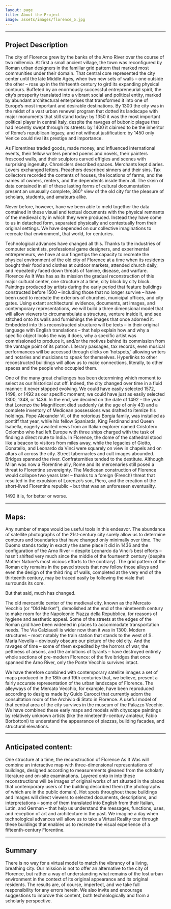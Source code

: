 ```yaml
---
layout: page
title: About the Project
image: assets/images/florence_5.jpg
---
```


<hr class="major" />

<h2>Project Description</h2>
<p>The city of Florence grew by the banks of the Arno River over the course of two millennia. At first a small ancient village, the town was reconfigured by Roman urban designers in the familiar grid pattern that marked most communities under their domain. That central core represented the city center until the late Middle Ages, when two new sets of walls – one outside the other – rose up in the thirteenth century to gird its expanding physical contours. Buffeted by an enormously successful entrepreneurial spirit, the city’s prosperity translated into a vibrant social and political entity, marked by abundant architectural enterprises that transformed it into one of Europe’s most important and desirable destinations. By 1300 the city was in the midst of a vast urban renewal program that dotted its landscape with major monuments that still stand today: by 1350 it was the most important political player in central Italy, despite the ravages of bubonic plague that had recently swept through its streets: by 1400 it claimed to be the inheritor of Rome’s republican legacy, and not without justification: by 1450 only Venice could rival its prestige and importance.</p>
<p>As Florentines traded goods, made money, and influenced international events, their fellow writers penned poems and novels, their painters frescoed walls, and their sculptors carved effigies and scenes with surprising ingenuity. Chroniclers described spaces. Merchants kept diaries. Lovers exchanged letters. Preachers described sinners and their sins. Tax collectors recorded the contents of houses, the locations of farms, and the names of owners, renters, and the dependents inside them all. The skein of data contained in all of these lasting forms of cultural documentation present an unusually complete, 360° view of the old city for the pleasure of scholars, students, and amateurs alike.</p>
<p>Never before, however, have we been able to meld together the data contained in these visual and textual documents with the physical remnants of the medieval city in which they were produced. Instead they have come to us in detached form, separated physically and contextually from their original settings. We have depended on our collective imaginations to recreate that environment, that world, for centuries.</p>
<p>Technological advances have changed all this. Thanks to the industries of computer scientists, professional game designers, and experimental entrepreneurs, we have at our fingertips the capacity to recreate the physical environment of the old city of Florence at a time when its residents bought their food and clothes at outdoor markets, attended church daily, and repeatedly faced down threats of famine, disease, and warfare. Florence As It Was has as its mission the gradual reconstruction of this major cultural center, one structure at a time, city block by city block. Paintings produced by artists during the early period that feature buildings constructed before 1500 – including those that no longer survive – have been used to recreate the exteriors of churches, municipal offices, and city gates. Using extant architectural evidence, documents, art images, and contemporary representations, we will build a three dimensional model that will allow viewers to circumambulate a structure, venture inside it, and see stitched onto its walls and furnishings the images that once adorned it. Embedded into this reconstructed structure will be texts – in their original language with English translations – that help explain how and why a specific object looks the way it does, why a specific artist was commissioned to produce it, and/or the motives behind its commission from the vantage point of its patron. Literary passages, tax records, even musical performances will be accessed through clicks on ‘hotspots,’ allowing writers and notaries and musicians to speak for themselves. Hyperlinks to other reconstructed buildings will allow us to make connections, literally, to other spaces and the people who occupied them.</p>
<p>One of the many great challenges has been determining which moment to select as our historical cut off. Indeed, the city changed over time in a fluid manner: it never stopped evolving. We could have easily selected 1572, 1498, or 1492 as our specific moment; we could have just as easily selected 1300, 1348, or 1436. In the end, we decided on the date of 1492 – the year that Lorenzo the Magnificent died suddenly (at the age of only 43) and a complete inventory of Medicean possessions was drafted to itemize his holdings. Pope Alexander VI, of the notorious Borgia family, was installed as pontiff that year, while his fellow Spaniards, King Ferdinand and Queen Isabella, eagerly awaited news from an Italian explorer named Cristofero Colombo who had left Europe with three ships charged with the task of finding a direct route to India. In Florence, the dome of the cathedral stood like a beacon to visitors from miles away, while the legacies of Giotto, Donatello, and Leonardo da Vinci were squarely on view in chapels and on altars all across the city. Street tabernacles and cult images abounded. Bridges spanned the river. Confraternities tended to the destitute. Although Milan was now a Florentine ally, Rome and its mercenaries still posed a threat to Florentine sovereignty. The Medicean construction of Florence would collapse two years later – thanks to a foreign (French) threat that resulted in the expulsion of Lorenzo’s son, Piero, and the creation of the short-lived Florentine republic – but that was an unforeseen eventuality.

1492 it is, for better or worse.
</p>

<hr class="major" />

<h2>Maps:</h2>
<p>Any number of maps would be useful tools in this endeavor. The abundance of satellite photographs of the 21st-century city surely allow us to determine contours and boundaries that have changed only minimally over time. The Duomo stands today in exactly the same place it did in 1436 and the configuration of the Arno River – despite Leonardo da Vinci’s best efforts – hasn’t shifted very much since the middle of the fourteenth century (despite Mother Nature’s most vicious efforts to the contrary). The grid pattern of the Roman city remains in the paved streets that now follow those alleys and even the design of the third ring of walls, completed at the very end of the thirteenth century, may be traced easily by following the viale that surrounds its core.</p>
<p>But that said, much has changed.</p>
<p>The old mercantile center of the medieval city, known as the Mercato Vecchio (or “Old Market”), demolished at the end of the nineteenth century to make room for the Napoleonic Piazza della Repubblica, for reasons of hygiene and aesthetic appeal. Some of the streets at the edges of the Roman grid have been widened in places to accommodate transportation needs. The Via Calziauoli is wider now than it was in 1300. Modern structures – most notably the train station that stands to the west of S. Maria Novella – obviously obscure our picture of the old city. And the ravages of time – some of them expedited by the horrors of war, the pettiness of arsons, and the ambitions of tyrants – have destroyed entirely whole sections of pre-modern Florence: of the five bridges that once spanned the Arno River, only the Ponte Vecchio survives intact.</p>
<p>We have therefore combined with contemporary satellite images a set of maps produced in the 18th and 19th centuries that, we believe, present a fairly accurate representation of the urban landscape of Florence. The alleyways of the Mercato Vecchio, for example, have been reproduced according to designs made by Guido Carocci that currently adorn the consultation room of the Archivio di Stato in Florence. A useful model of that central area of the city survives in the museum of the Palazzo Vecchio. We have combined these early maps and models with cityscape paintings by relatively unknown artists (like the nineteenth-century amateur, Fabio Borbottoni) to understand the appearance of piazzas, building facades, and structural elevations. </p>

<hr class="major" />

<h2>Anticipated content:</h2>
<p>One structure at a time, the reconstruction of Florence As It Was will combine an interactive map with three-dimensional representations of buildings, designed according to measurements gleaned from the scholarly literature and on-site examinations. Layered onto in into these reconstructions will be images of original works of art situated in the places that contemporary users of the building described them (the photographs of which are in the public domain). Hot spots throughout these buildings and images will direct viewers to selected documents, descriptions, and interpretations – some of them translated into English from their Italian, Latin, and German – that help us understand the messages, functions, uses, and reception of art and architecture in the past. We imagine a day when technological advances will allow us to take a Virtual Reality tour through these buildings that enables us to recreate the visual experience of a fifteenth-century Florentine. </p>

<hr class="major">

<h2>Summary</h2>
<p>There is no way for a virtual model to match the vibrancy of a living, breathing city. Our mission is not to offer an alternative to the city of Florence, but rather a way of understanding what remains of the lost urban environment in the context of its original appearance and its original residents. The results are, of course, imperfect, and we take full responsibility for any errors herein. We also invite and encourage suggestions to improve this content, both technologically and from a scholarly perspective.</p>
